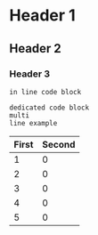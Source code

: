 # Header 1

## Header 2

### Header 3

` in line code block `

```
dedicated code block
multi
line example
```

| First | Second |
|---|---|
| 1 | 0 |
| 2 | 0 |
| 3 | 0 |
| 4 | 0 |
| 5 | 0 |
